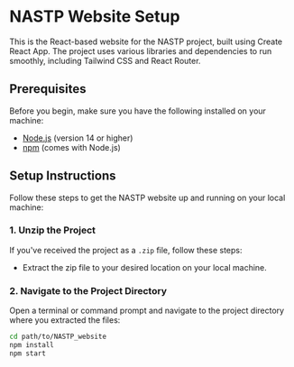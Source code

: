 # NASTP Website Setup

This is the React-based website for the NASTP project, built using Create React App. The project uses various libraries and dependencies to run smoothly, including Tailwind CSS and React Router.

## Prerequisites

Before you begin, make sure you have the following installed on your machine:

- [Node.js](https://nodejs.org/) (version 14 or higher)
- [npm](https://www.npmjs.com/) (comes with Node.js)

## Setup Instructions

Follow these steps to get the NASTP website up and running on your local machine:

### 1. Unzip the Project

If you've received the project as a `.zip` file, follow these steps:

- Extract the zip file to your desired location on your local machine.

### 2. Navigate to the Project Directory

Open a terminal or command prompt and navigate to the project directory where you extracted the files:

```bash
cd path/to/NASTP_website
npm install
npm start
